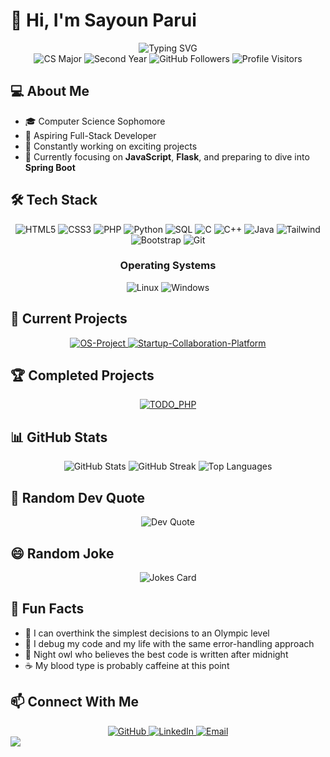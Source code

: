 # 👋 Hi, I'm Sayoun Parui

<div align="center">
  <img src="https://readme-typing-svg.herokuapp.com?font=Fira+Code&size=25&duration=3000&pause=1000&color=0366D6&center=true&vCenter=true&width=600&lines=Computer+Science+Student;Full-Stack+Developer+in+Making;Always+Learning+New+Technologies" alt="Typing SVG" />

  <div align="center">
    <img src="https://img.shields.io/badge/CS-Major-blue" alt="CS Major"/>
    <img src="https://img.shields.io/badge/Year-Sophomore-green" alt="Second Year"/>
    <img src="https://img.shields.io/github/followers/SAYOUNCDR?label=Followers&style=social" alt="GitHub Followers"/>
    <img src="https://komarev.com/ghpvc/?username=SAYOUNCDR&color=brightgreen" alt="Profile Visitors"/>
  </div>
</div>

## 💻 About Me

- 🎓 Computer Science Sophomore
- 💼 Aspiring Full-Stack Developer
- 🚀 Constantly working on exciting projects
- 🌱 Currently focusing on **JavaScript**, **Flask**, and preparing to dive into **Spring Boot**

## 🛠️ Tech Stack

<div align="center">
  <img src="https://img.shields.io/badge/HTML5-E34F26?style=for-the-badge&logo=html5&logoColor=white" alt="HTML5"/>
  <img src="https://img.shields.io/badge/CSS3-1572B6?style=for-the-badge&logo=css3&logoColor=white" alt="CSS3"/>
  <img src="https://img.shields.io/badge/PHP-777BB4?style=for-the-badge&logo=php&logoColor=white" alt="PHP"/>
  <img src="https://img.shields.io/badge/Python-3776AB?style=for-the-badge&logo=python&logoColor=white" alt="Python"/>
  <img src="https://img.shields.io/badge/SQL-4479A1?style=for-the-badge&logo=mysql&logoColor=white" alt="SQL"/>
  <img src="https://img.shields.io/badge/C-00599C?style=for-the-badge&logo=c&logoColor=white" alt="C"/>
  <img src="https://img.shields.io/badge/C++-00599C?style=for-the-badge&logo=c%2B%2B&logoColor=white" alt="C++"/>
  <img src="https://img.shields.io/badge/Java-ED8B00?style=for-the-badge&logo=java&logoColor=white" alt="Java"/>
  <img src="https://img.shields.io/badge/Tailwind_CSS-38B2AC?style=for-the-badge&logo=tailwind-css&logoColor=white" alt="Tailwind"/>
  <img src="https://img.shields.io/badge/Bootstrap-563D7C?style=for-the-badge&logo=bootstrap&logoColor=white" alt="Bootstrap"/>
  <img src="https://img.shields.io/badge/Git-F05032?style=for-the-badge&logo=git&logoColor=white" alt="Git"/>
</div>

<div align="center">
  <h3>Operating Systems</h3>
  <img src="https://img.shields.io/badge/Linux-FCC624?style=for-the-badge&logo=linux&logoColor=black" alt="Linux"/>
  <img src="https://img.shields.io/badge/Windows-0078D6?style=for-the-badge&logo=windows&logoColor=white" alt="Windows"/>
</div>

## 🚀 Current Projects

<div align="center">
  <a href="https://github.com/SAYOUNCDR/OS-Project">
    <img src="https://github-readme-stats.vercel.app/api/pin/?username=SAYOUNCDR&repo=OS-Project&theme=react" alt="OS-Project"/>
  </a>
  <a href="https://github.com/SAYOUNCDR/Startup-Collaboration-Platform">
    <img src="https://github-readme-stats.vercel.app/api/pin/?username=SAYOUNCDR&repo=Startup-Collaboration-Platform&theme=react" alt="Startup-Collaboration-Platform"/>
  </a>
</div>

## 🏆 Completed Projects

<div align="center">
  <a href="https://github.com/SAYOUNCDR/TODO_PHP">
    <img src="https://github-readme-stats.vercel.app/api/pin/?username=SAYOUNCDR&repo=TODO_PHP&theme=react" alt="TODO_PHP"/>
  </a>
</div>

## 📊 GitHub Stats

<div align="center">
  <img src="https://github-readme-stats.vercel.app/api?username=SAYOUNCDR&show_icons=true&theme=react" alt="GitHub Stats" />
  <img src="https://github-readme-streak-stats.herokuapp.com/?user=SAYOUNCDR&theme=react" alt="GitHub Streak" />
  <img src="https://github-readme-stats.vercel.app/api/top-langs/?username=SAYOUNCDR&layout=compact&theme=react" alt="Top Languages" />
</div>


## 📝 Random Dev Quote
<div align="center">
  <img src="https://quotes-github-readme.vercel.app/api?type=horizontal&theme=tokyonight" alt="Dev Quote"/>
</div>

## 😄 Random Joke
<div align="center">
  <img src="https://readme-jokes.vercel.app/api?bgColor=%23151515&textColor=%23fff&aColor=%230366D6&borderColor=%230366D6" alt="Jokes Card" />
</div>

## 🌟 Fun Facts

- 💭 I can overthink the simplest decisions to an Olympic level
- 🧠 I debug my code and my life with the same error-handling approach
- 🌙 Night owl who believes the best code is written after midnight
- ☕ My blood type is probably caffeine at this point

## 📫 Connect With Me

<div align="center">
  <a href="https://github.com/SAYOUNCDR">
    <img src="https://img.shields.io/badge/GitHub-100000?style=for-the-badge&logo=github&logoColor=white" alt="GitHub"/>
  </a>
  <a href="https://www.linkedin.com/in/sayoun-parui-868b4228b/">
    <img src="https://img.shields.io/badge/LinkedIn-0077B5?style=for-the-badge&logo=linkedin&logoColor=white" alt="LinkedIn"/>
  </a>
  <a href="mailto:pheonixgamer12345@gmail.com">
    <img src="https://img.shields.io/badge/Email-D14836?style=for-the-badge&logo=gmail&logoColor=white" alt="Email"/>
  </a>
</div>

<img src="https://raw.githubusercontent.com/Trilokia/Trilokia/379277808c61ef204768a61bbc5d25bc7798ccf1/bottom_header.svg" />
